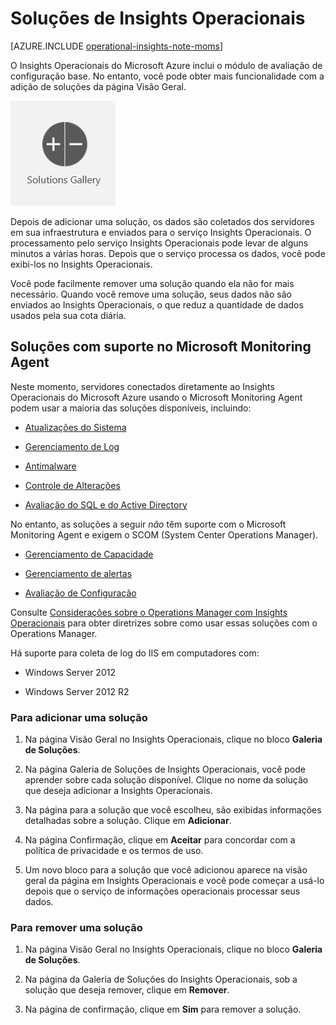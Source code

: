 <properties
    pageTitle="Soluções de Insights Operacionais"
    description="Você pode acrescentar funcionalidade adicional aos Insights Operacionais com soluções"
    services="operational-insights"
    documentationCenter=""
    authors="bandersmsft"
    manager="jwhit"
    editor=""/>

<tags
    ms.service="operational-insights"
    ms.workload="operational-insights"
    ms.tgt_pltfrm="na"
    ms.devlang="na"
    ms.topic="get-started-article"
    ms.date="07/02/2015"
    ms.author="banders"/>

# Soluções de Insights Operacionais

[AZURE.INCLUDE [operational-insights-note-moms](../../includes/operational-insights-note-moms.md)]

O Insights Operacionais do Microsoft Azure inclui o módulo de avaliação de configuração base. No entanto, você pode obter mais funcionalidade com a adição de soluções da página Visão Geral.

![imagem do ícone de soluções](./media/operational-insights-add-solution/sol-gallery.png)

Depois de adicionar uma solução, os dados são coletados dos servidores em sua infraestrutura e enviados para o serviço Insights Operacionais. O processamento pelo serviço Insights Operacionais pode levar de alguns minutos a várias horas. Depois que o serviço processa os dados, você pode exibi-los no Insights Operacionais.

Você pode facilmente remover uma solução quando ela não for mais necessário. Quando você remove uma solução, seus dados não são enviados ao Insights Operacionais, o que reduz a quantidade de dados usados pela sua cota diária.

## Soluções com suporte no Microsoft Monitoring Agent

Neste momento, servidores conectados diretamente ao Insights Operacionais do Microsoft Azure usando o Microsoft Monitoring Agent podem usar a maioria das soluções disponíveis, incluindo:

- [Atualizações do Sistema](operational-insights-updates.md)

- [Gerenciamento de Log](operational-insights-log-collection.md)

- [Antimalware](operational-insights-antimalware.md)

- [Controle de Alterações](operational-insights-change-tracking.md)

- [Avaliação do SQL e do Active Directory](operational-insights-assessment.md)

No entanto, as soluções a seguir *não* têm suporte com o Microsoft Monitoring Agent e exigem o SCOM (System Center Operations Manager).

- [Gerenciamento de Capacidade](operational-insights-capacity.md)

- [Gerenciamento de alertas](operational-insights-alerts.md)

- [Avaliação de Configuração](operational-insights-solutions.md#configuration-assessment)

Consulte [Considerações sobre o Operations Manager com Insights Operacionais](operational-insights-operations-manager.md) para obter diretrizes sobre como usar essas soluções com o Operations Manager.

Há suporte para coleta de log do IIS em computadores com:

- Windows Server 2012

- Windows Server 2012 R2

### Para adicionar uma solução


1. Na página Visão Geral no Insights Operacionais, clique no bloco **Galeria de Soluções**.


2. Na página Galeria de Soluções de Insights Operacionais, você pode aprender sobre cada solução disponível. Clique no nome da solução que deseja adicionar a Insights Operacionais.


3. Na página para a solução que você escolheu, são exibidas informações detalhadas sobre a solução. Clique em **Adicionar**.


4. Na página Confirmação, clique em **Aceitar** para concordar com a política de privacidade e os termos de uso.


5. Um novo bloco para a solução que você adicionou aparece na visão geral da página em Insights Operacionais e você pode começar a usá-lo depois que o serviço de informações operacionais processar seus dados.




### Para remover uma solução



1. Na página Visão Geral no Insights Operacionais, clique no bloco **Galeria de Soluções**.


2. Na página da Galeria de Soluções do Insights Operacionais, sob a solução que deseja remover, clique em **Remover**.


3. Na página de confirmação, clique em **Sim** para remover a solução.

<!---HONumber=July15_HO2-->